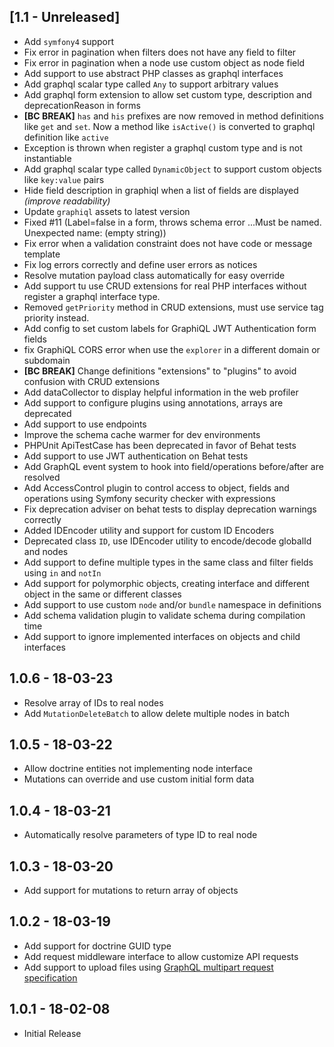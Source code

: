 [1.1 - Unreleased]
-----
 * Add `symfony4` support
 * Fix error in pagination when filters does not have any field to filter
 * Fix error in pagination when a node use custom object as node field
 * Add support to use abstract PHP classes as graphql interfaces
 * Add graphql scalar type called `Any` to support arbitrary values
 * Add graphql form extension to allow set custom type, description and deprecationReason in forms
 * **[BC BREAK]** `has` and `his` prefixes are now removed in method definitions like `get` and `set`. Now a method like `isActive()` is converted to graphql definition like `active`
 * Exception is thrown when register a graphql custom type and is not instantiable
 * Add graphql scalar type called `DynamicObject` to support custom objects like `key:value` pairs
 * Hide field description in graphiql when a list of fields are displayed _(improve readability)_
 * Update `graphiql` assets to latest version
 * Fixed #11 (Label=false in a form, throws schema error ...Must be named. Unexpected name: (empty string))
 * Fix error when a validation constraint does not have code or message template
 * Fix log errors correctly and define user errors as notices
 * Resolve mutation payload class automatically for easy override
 * Add support tu use CRUD extensions for real PHP interfaces without register a graphql interface type.
 * Removed `getPriority` method in CRUD extensions, must use service tag priority instead. 
 * Add config to set custom labels for GraphiQL JWT Authentication form fields
 * fix GraphiQL CORS error when use the `explorer` in a different domain or subdomain
 * **[BC BREAK]** Change definitions "extensions" to "plugins" to avoid confusion with CRUD extensions
 * Add dataCollector to display helpful information in the web profiler
 * Add support to configure plugins using annotations, arrays are deprecated
 * Add support to use endpoints
 * Improve the schema cache warmer for dev environments
 * PHPUnit ApiTestCase has been deprecated in favor of Behat tests
 * Add support to use JWT authentication on Behat tests
 * Add GraphQL event system to hook into field/operations before/after are resolved
 * Add AccessControl plugin to control access to object, fields and operations using Symfony security checker with expressions
 * Fix deprecation adviser on behat tests to display deprecation warnings correctly
 * Added IDEncoder utility and support for custom ID Encoders
 * Deprecated class `ID`, use IDEncoder utility to encode/decode globalId and nodes
 * Add support to define multiple types in the same class and filter fields using `in` and `notIn`
 * Add support for polymorphic objects, creating interface and different object in the same or different classes
 * Add support to use custom `node` and/or `bundle` namespace in definitions
 * Add schema validation plugin to validate schema during compilation time
 * Add support to ignore implemented interfaces on objects and child interfaces
 
1.0.6 - 18-03-23
----
 * Resolve array of IDs to real nodes
 * Add `MutationDeleteBatch` to allow delete multiple nodes in batch
 
1.0.5 - 18-03-22
----
 * Allow doctrine entities not implementing node interface
 * Mutations can override and use custom initial form data
 
1.0.4 - 18-03-21
----
 * Automatically resolve parameters of type ID to real node
 
1.0.3 - 18-03-20
----
 * Add support for mutations to return array of objects
 
1.0.2 - 18-03-19
----
 * Add support for doctrine GUID type
 * Add request middleware interface to allow customize API requests
 * Add support to upload files using [GraphQL multipart request specification](https://github.com/jaydenseric/graphql-multipart-request-spec)
 
1.0.1 - 18-02-08
-----
 * Initial Release
